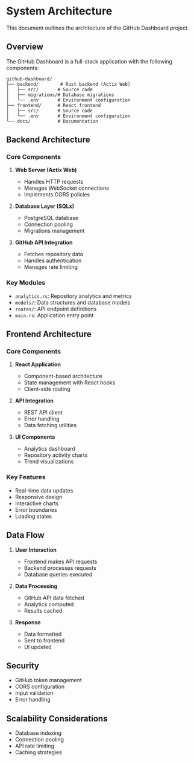 # System Architecture

This document outlines the architecture of the GitHub Dashboard project.

## Overview

The GitHub Dashboard is a full-stack application with the following components:

```
github-dashboard/
├── backend/        # Rust backend (Actix Web)
│   ├── src/       # Source code
│   ├── migrations/# Database migrations
│   └── .env       # Environment configuration
├── frontend/      # React frontend
│   ├── src/       # Source code
│   └── .env       # Environment configuration
└── docs/          # Documentation
```

## Backend Architecture

### Core Components

1. **Web Server (Actix Web)**
   - Handles HTTP requests
   - Manages WebSocket connections
   - Implements CORS policies

2. **Database Layer (SQLx)**
   - PostgreSQL database
   - Connection pooling
   - Migrations management

3. **GitHub API Integration**
   - Fetches repository data
   - Handles authentication
   - Manages rate limiting

### Key Modules

- `analytics.rs`: Repository analytics and metrics
- `models/`: Data structures and database models
- `routes/`: API endpoint definitions
- `main.rs`: Application entry point

## Frontend Architecture

### Core Components

1. **React Application**
   - Component-based architecture
   - State management with React hooks
   - Client-side routing

2. **API Integration**
   - REST API client
   - Error handling
   - Data fetching utilities

3. **UI Components**
   - Analytics dashboard
   - Repository activity charts
   - Trend visualizations

### Key Features

- Real-time data updates
- Responsive design
- Interactive charts
- Error boundaries
- Loading states

## Data Flow

1. **User Interaction**
   - Frontend makes API requests
   - Backend processes requests
   - Database queries executed

2. **Data Processing**
   - GitHub API data fetched
   - Analytics computed
   - Results cached

3. **Response**
   - Data formatted
   - Sent to frontend
   - UI updated

## Security

- GitHub token management
- CORS configuration
- Input validation
- Error handling

## Scalability Considerations

- Database indexing
- Connection pooling
- API rate limiting
- Caching strategies 
